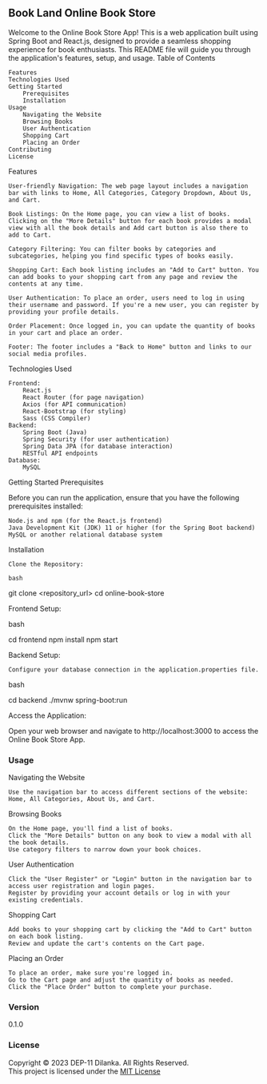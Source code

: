 ## Book Land Online Book Store

Welcome to the Online Book Store App! This is a web application built using Spring Boot and React.js, designed to provide a seamless shopping experience for book enthusiasts. This README file will guide you through the application's features, setup, and usage.
Table of Contents

    Features
    Technologies Used
    Getting Started
        Prerequisites
        Installation
    Usage
        Navigating the Website
        Browsing Books
        User Authentication
        Shopping Cart
        Placing an Order
    Contributing
    License

Features

    User-friendly Navigation: The web page layout includes a navigation bar with links to Home, All Categories, Category Dropdown, About Us, and Cart.

    Book Listings: On the Home page, you can view a list of books. Clicking on the "More Details" button for each book provides a modal view with all the book details and Add cart button is also there to add to Cart.

    Category Filtering: You can filter books by categories and subcategories, helping you find specific types of books easily.

    Shopping Cart: Each book listing includes an "Add to Cart" button. You can add books to your shopping cart from any page and review the contents at any time.

    User Authentication: To place an order, users need to log in using their username and password. If you're a new user, you can register by providing your profile details.

    Order Placement: Once logged in, you can update the quantity of books in your cart and place an order.

    Footer: The footer includes a "Back to Home" button and links to our social media profiles.

Technologies Used

    Frontend:
        React.js
        React Router (for page navigation)
        Axios (for API communication)
        React-Bootstrap (for styling)
        Sass (CSS Compiler)
    Backend:
        Spring Boot (Java)
        Spring Security (for user authentication)
        Spring Data JPA (for database interaction)
        RESTful API endpoints
    Database:
        MySQL 

Getting Started
Prerequisites

Before you can run the application, ensure that you have the following prerequisites installed:

    Node.js and npm (for the React.js frontend)
    Java Development Kit (JDK) 11 or higher (for the Spring Boot backend)
    MySQL or another relational database system

Installation

    Clone the Repository:

    bash

git clone <repository_url>
cd online-book-store

Frontend Setup:

bash

cd frontend
npm install
npm start

Backend Setup:

    Configure your database connection in the application.properties file.

bash

cd backend
./mvnw spring-boot:run

Access the Application:

Open your web browser and navigate to http://localhost:3000 to access the Online Book Store App.
### Usage
Navigating the Website

    Use the navigation bar to access different sections of the website: Home, All Categories, About Us, and Cart.

Browsing Books

    On the Home page, you'll find a list of books.
    Click the "More Details" button on any book to view a modal with all the book details.
    Use category filters to narrow down your book choices.

User Authentication

    Click the "User Register" or "Login" button in the navigation bar to access user registration and login pages.
    Register by providing your account details or log in with your existing credentials.

Shopping Cart

    Add books to your shopping cart by clicking the "Add to Cart" button on each book listing.
    Review and update the cart's contents on the Cart page.

Placing an Order

    To place an order, make sure you're logged in.
    Go to the Cart page and adjust the quantity of books as needed.
    Click the "Place Order" button to complete your purchase.

### Version
0.1.0

### License
Copyright &copy; 2023 DEP-11 Dilanka. All Rights Reserved. <br>
This project is licensed under the [MIT License](License.txt)
